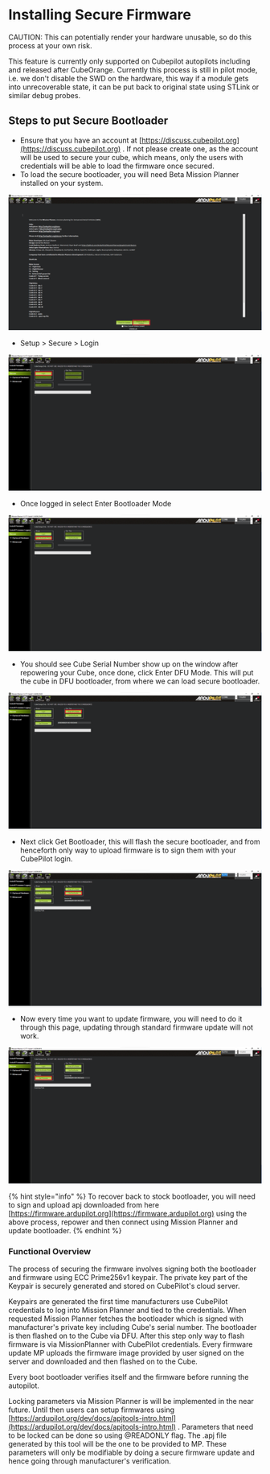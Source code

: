 # Installing Secure Firmware

CAUTION: This can potentially render your hardware unusable, so do this process at your own risk.



This feature is currently only supported on Cubepilot autopilots including and released after CubeOrange. Currently this process is still in pilot mode, i.e. we don't disable the SWD on the hardware, this way if a module gets into unrecoverable state, it can be put back to original state using STLink or similar debug probes.

## Steps to put Secure Bootloader

* Ensure that you have an account at [https://discuss.cubepilot.org](https://discuss.cubepilot.org) . If not please create one, as the account will be used to secure your cube, which means, only the users with credentials will be able to load the firmware once secured.
* To load the secure bootloader, you will need Beta Mission Planner installed on your system.

![](<../../.gitbook/assets/image (3) (1).png>)

* &#x20;Setup > Secure > Login

![](<../../.gitbook/assets/image (8) (2).png>)

* Once logged in select Enter Bootloader Mode

![](<../../.gitbook/assets/image (6).png>)

* You should see Cube Serial Number show up on the window after repowering your Cube, once done, click Enter DFU Mode. This will put the cube in DFU bootloader, from where we can load secure bootloader.

![](<../../.gitbook/assets/image (5) (1).png>)

* Next click Get Bootloader, this will flash the secure bootloader, and from henceforth only way to upload firmware is to sign them with your CubePilot login.

![](<../../.gitbook/assets/image (17).png>)

* Now every time you want to update firmware, you will need to do it through this page, updating through standard firmware update will not work.

![](<../../.gitbook/assets/image (4) (1).png>)

{% hint style="info" %}
To recover back to stock bootloader, you will need to sign and upload apj downloaded from here [https://firmware.ardupilot.org](https://firmware.ardupilot.org) using the above process, repower and then connect using Mission Planner and update bootloader.
{% endhint %}

### Functional Overview

The process of securing the firmware involves signing both the bootloader and firmware using ECC Prime256v1 keypair. The private key part of the Keypair is securely generated and stored on CubePilot's cloud server.&#x20;

Keypairs are generated the first time manufacturers use CubePilot credentials to log into Mission Planner and tied to the credentials. When requested Mission Planner fetches the bootloader which is signed with manufacturer's private key including Cube's serial number. The bootloader is then flashed on to the Cube via DFU. After this step only way to flash firmware is via MissionPlanner with CubePilot credentials. Every firmware update MP uploads the firmware image provided by user signed on the server and downloaded and then flashed on to the Cube.

Every boot bootloader verifies itself and the firmware before running the autopilot.

Locking parameters via Mission Planner is will be implemented in the near future. Until then users can setup firmwares using [https://ardupilot.org/dev/docs/apjtools-intro.html](https://ardupilot.org/dev/docs/apjtools-intro.html) . Parameters that need to be locked can be done so using @READONLY flag. The .apj file generated by this tool will be the one to be provided to MP. These parameters will only be modifiable by doing a secure firmware update and hence going through manufacturer's verification.
